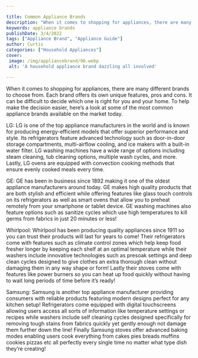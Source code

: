 ```yaml
---

title: Common Appliance Brands
description: "When it comes to shopping for appliances, there are many different brands to choose from. Each brand offers its own unique feature...see more"
keywords: appliance brands
publishDate: 3/4/2022
tags: ["Appliance Brand", "Appliance Guide"]
author: Curtis
categories: ["Household Appliances"]
cover: 
 image: /img/appliancebrand/96.webp
 alt: 'A household appliance brand dazzling all involved'

---
```


When it comes to shopping for appliances, there are many different brands to choose from. Each brand offers its own unique features, pros and cons. It can be difficult to decide which one is right for you and your home. To help make the decision easier, here’s a look at some of the most common appliance brands available on the market today. 

LG: LG is one of the top appliance manufacturers in the world and is known for producing energy-efficient models that offer superior performance and style. Its refrigerators feature advanced technology such as door-in-door storage compartments, multi-airflow cooling, and ice makers with a built-in water filter. LG washing machines have a wide range of options including steam cleaning, tub cleaning options, multiple wash cycles, and more. Lastly, LG ovens are equipped with convection cooking methods that ensure evenly cooked meals every time. 

GE: GE has been in business since 1892 making it one of the oldest appliance manufacturers around today. GE makes high quality products that are both stylish and efficient while offering features like glass touch controls on its refrigerators as well as smart ovens that allow you to preheat remotely from your smartphone or tablet device. GE washing machines also feature options such as sanitize cycles which use high temperatures to kill germs from fabrics in just 20 minutes or less! 

Whirlpool: Whirlpool has been producing quality appliances since 1911 so you can trust their products will last for years to come! Their refrigerators come with features such as climate control zones which help keep food fresher longer by keeping each shelf at an optimal temperature while their washers include innovative technologies such as presoak settings and deep clean cycles designed to give clothes an extra thorough clean without damaging them in any way shape or form! Lastly their stoves come with features like power burners so you can heat up food quickly without having to wait long periods of time before it’s ready! 

Samsung: Samsung is another top appliance manufacturer providing consumers with reliable products featuring modern designs perfect for any kitchen setup! Refrigerators come equipped with digital touchscreens allowing users access all sorts of information like temperature settings or recipes while washers include self cleaning cycles designed specifically for removing tough stains from fabrics quickly yet gently enough not damage them further down the line! Finally Samsung stoves offer advanced baking modes enabling users cook everything from cakes pies breads muffins cookies pizzas etc all perfectly every single time no matter what type dish they’re creating!
